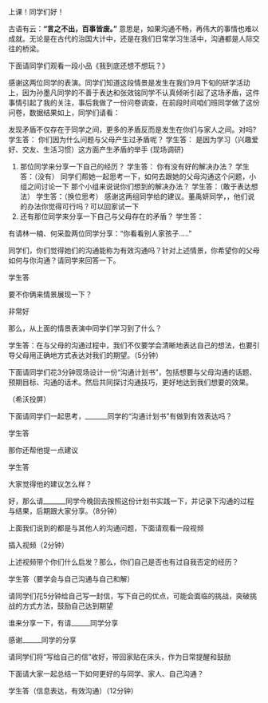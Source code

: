 
上课！同学们好！

古语有云：**“言之不出，百事皆废。”** 意思是，如果沟通不畅，再伟大的事情也难以成就。无论是在古代的治国大计中，还是在我们日常学习生活中，沟通都是人际交往的桥梁。 

下面请同学们观看一段小品《我到底还想不想玩？》

感谢这两位同学的表演。同学们知道这段情景是发生在我们9月下旬的研学活动上，因为孙墨凡同学的不善于表达和张效铭同学不认真倾听引起了这场矛盾，这件事情引起了我的关注，事后我做了一份问卷调查，在前段时间咱们班同学做了这份问卷，数据结果如上，同学们请看：

发现矛盾不仅存在于同学之间，更多的矛盾反而是发生在你们与家人之间。对吗?
学生答：
你们因为什么问题与父母产生过矛盾呢？
学生答：
是因为学习（兴趣爱好、交友、生活习惯）这方面产生矛盾的举手
{现场调研}
1. 那位同学来分享一下自己的经历？
学生答：
你有没有好的解决办法？
学生答：（没有）
同学们帮她一起思考一下，如何去跟她的父母沟通这个问题，小组之间讨论一下
那个小组来说说你们想到的解决办法？
学生答：（敢于表达想法）
学生答：（换位思考）
感谢这两组同学给的建议。董禹妍同学，，他们说的办法你觉得可行吗？可以回家试一下
2. 还有那位同学来分享一下自己与父母存在的矛盾？
学生答：




有请林一楠、何采盈两位同学分享：“你看看别人家孩子.....”

同学们，你们觉得她们的沟通能称为有效沟通吗？针对上述情景，你希望你的父母如何与你沟通？请同学来回答一下。

学生答

要不你俩来情景展现一下？

非常好

那么，从上面的情景表演中同学们学习到了什么？

学生答：在与父母的沟通过程中，我们不仅要学会清晰地表达自己的想法，也要引导父母用正确地方式表达对我们的期望。（5分钟）

下面请同学们花3分钟现场设计一份“沟通计划书”，包括想要与父母沟通的话题、预期目标、沟通的话术。然后共同探讨沟通技巧，更好地达到我们想要的效果。

（希沃投屏）

下面请同学们一起思考，_______同学的“沟通计划书”有做到有效表达吗？

学生答

那你还帮他提一点建议

学生答

大家觉得他的建议怎么样？

好，那么请_______同学今晚回去按照这份计划书实践一下，并记录下沟通的过程与结果，后期跟大家分享。（8分钟）

上面我们说到的都是与其他人的沟通问题，下面请观看一段视频

插入视频（2分钟）

上述视频带个你们什么启发？那么，你们自己是否也有过自我否定的经历？

学生答（要学会与自己沟通与自己和解）

请同学们花5分钟给自己写一封信，写下自己的优点，可能会面临的挑战，突破挑战的方式方法，鼓励自己达到期望

谁来分享一下，有请______同学分享

感谢______同学的分享

请同学们将“写给自己的信”收好，带回家贴在床头，作为日常提醒和鼓励

下面请大家一起总结一下如何更好的与同学、家人、自己沟通？

学生答（信息表达，有效沟通）（12分钟）